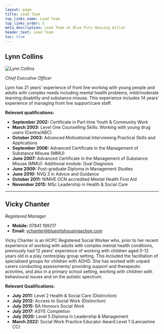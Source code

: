 ```yaml
---
layout: page
title: Lead Team
top_links_name: Lead Team
top_links_order: 5
meta_description: Lead Team at Blue Pits Housing Action
header_text: Lead Team
toc: true
---
```


## **Lynn Collins**

![Lynn Collins](/img/lynn-collins-ceo.jpg)

*Chief Executive Officer*

Lynn has 21 years' experience of front line working with young people and adults with complex needs including mental health problems, mild/moderate learning disability and substance misuse. This experience includes 14 years’ experience of managing front line support/care staff.

**Relevant qualifications:**

*   **September 2002:** Certificate in Part time Youth & Community Work
*   **March 2003:** Level One Counselling Skills: Working with young drug users (Centra/ABC)
*   **October 2003:** Advanced Motivational Interviewing Practical Skills and Applications
*   **September 2006:** Advanced Certificate in the Management of Substance Misuse (MMU)
*   **June 2007:** Advanced Certificate in the Management of Substance Misuse (MMU): Additional module: Dual Diagnosis
*   **June 2009:** Post-graduate Diploma in Management Studies
*   **June 2010:** NVQ 3 in Advice and Guidance
*   **October 2011:** NIMHE OCN accredited Mental Health First Aid
*   **November 2015:** MSc Leadership in Health & Social Care

---

## **Vicky Chanter**

*Registered Manager*

*   **Mobile:** 07841 199217
*   **Email:** [vchanter@bluepitshousingaction.com](mailto:vchanter@bluepitshousingaction.com)

Vicky Chanter is an HCPC Registered Social Worker who, prior to her recent experience of working with adults with complex mental health conditions, previously had 12 years’ experience of working with children aged 0-12 years old in a play centre/play group setting. This included the facilitation of specialised groups for children with ADHD. She has worked with unpaid carers conducting assessments/ providing support and therapeutic activities, and also in a primary school setting, working with children with behavioural issues and on the autistic spectrum.

**Relevant Qualifications:**

*   **July 2011:** Level 2 Health & Social Care (Distinction)
*   **July 2012:** Access to Social Work (Distinction)
*   **July 2015:** BA Honours Social Work
*   **July 2017:** ASYE Completion
*   **July 2020:** Level 5 Diploma in Leadership & Management
*   **March 2022:** Social Work Practice Educator Award Level 1 (Lancashire CC)